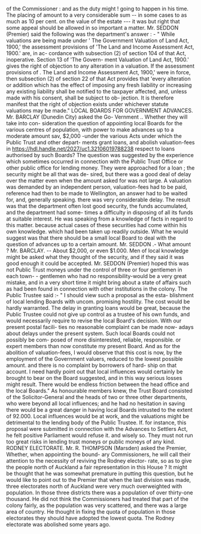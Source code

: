 of the Commissioner : and as the duty might ! going to happen in his time. The placing of amount to a very considerable sum -- in some cases to as much as 10 per cent. on the value of the estate --- it was but right that some appeal should be allowed in so important a matter. Mr. SEDDON (Premier) said the following was the department's answer : - " While valuations are being made under ' The Government Valuation of Land Act, 1900,' the assessment provisions of 'The Land and Income Assessment Act, 1900.' are, in ac- cordance with subsection (2) of section 104 of that Act, inoperative. Section 13 of 'The Govern- ment Valuation of Land Act, 1900.' gives the right of objection to any alteration in a valuation. If the assessment provisions of . The Land and Income Assessment Act, 1900,' were in force, then subsection (2) of section 22 of that Act provides that 'every alteration or addition which has the effect of imposing any fresh liability or increasing any existing liability shall be notified to the taxpayer affected, and, unless made with his consent, shall be subject to ob- jection. It is therefore manifest that the right of objection exists under whichever statute valuations may be made." LOCAL BOARDS FOR GOVERNMENT ADVANCES. Mr. BARCLAY (Dunedin City) asked the Go- Vernment .. Whether they will take into con- sideration the question of appointing local Boards for the various centres of population, with power to make advances up to a moderate amount sav, $2,000 -under the various Acts under which the Public Trust and other depart- ments grant loans, and abolish valuation-fees in https://hdl.handle.net/2027/uc1.32106019788238 respect to loans authorised by such Boards? The question was suggested by the experience which sometimes occurred in connection with the Public Trust Office or other public office for lending money. They were approached for a loan ; the security might be all that was de- sired, but there was a good deal of delay over the matter even when the amount asked for was not large. A valuation was demanded by an independent person, valuation-fees had to be paid, reference had then to be made to Wellington, an answer had to be waited for, and, generally speaking. there was very considerable delay. The result was that the department often lost good security, the funds accumulated, and the department had some- times a difficulty in disposing of all its funds at suitable interest. He was speaking from a knowledge of facts in regard to this matter. because actual cases of these securities had come within his own knowledge. which had been taken up readily outside. What he would suggest was that there should be a small local Board to deal with the question of advances up to a certain amount. Mr. SEDDON .- What amount ? Mr. BARCLAY. -- About $2,000, or even $1.000. Men of local knowledge might be asked what they thought of the security, and if they said it was good enough it could be accepted. Mr. SEDDON (Premier) hoped this was not Public Trust moneys under the control of three or four gentlemen in each town- - gentlemen who had no responsibility-would be a very great mistake, and in a very short time it might bring about a state of affairs such as had been found in connection with other institutions in the colony. The Public Trustee said :- " I should view such a proposal as the esta- blishment of local lending Boards with uncom. promising hostility. The cost would be hardly warranted. The delay in granting loans would be great, because the Public Trustee could not give up control as a trustee of his own funds, and would necessarily require to revise the local Board's decision. With our present postal facili- ties no reasonable complaint can be made now- adays about delays under the present system. Such local Boards could not possibly be com- posed of more disinterested, reliable, responsible. or expert members than now constitute my present Board. And as for the abolition of valuation-fees, I would observe that this cost is now, by the employment of the Government valuers, reduced to the lowest possible amount. and there is no complaint by borrowers of hard- ship on that account. I need hardly point out that local influences would certainly be brought to bear on the Board suggested, and in this way serious losses might result. There would be endless friction between the head office and the local Boards." As honourable members knew, the Trust Board consisted of the Solicitor-General and the heads of two or three other departments, who were beyond all local influences; and he had no hesitation in saving there would be a great danger in having local Boards intrusted to the extent of 92.000. Local influences would be at work, and the valuations might be detrimental to the lending body of the Public Trustee. If. for instance, this proposal were submitted in connection with the Advances to Settlers Act, he felt positive Parliament would refuse it. and wisely so. They must not run too great risks in lending trust moneys or public moneys of any kind. RODNEY ELECTORATE. Mr. R. THOMPSON (Marsden) asked the Premier, Whether, when appointing the bound- ary Commissioners, he will call their attention to the necessity of reviving the Rodney elector- rate, so as to give the people north of Auckland a fair representation in this House ? It might be thought that he was somewhat premature in putting this question, but he would like to point out to the Premier that when the last division was made, three electorates north of Auckland were very much overweighted with population. In those three districts there was a population of over thirty-one thousand. He did not think the Commissioners had treated that part of the colony fairly, as the population was very scattered, and there was a large area of country. He thought in fixing the quota of population in those electorates they should have adopted the lowest quota. The Rodney electorate was abolished some years ago. 